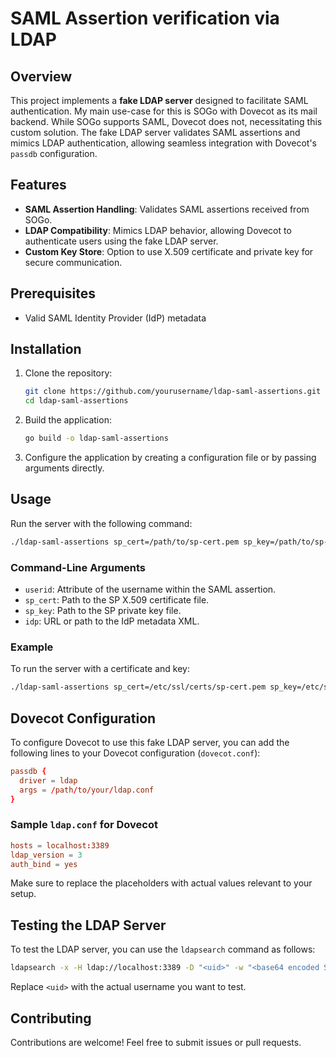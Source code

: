# SAML Assertion verification via LDAP

## Overview

This project implements a **fake LDAP server** designed to facilitate SAML authentication. My main use-case for this is SOGo with Dovecot as its mail backend. While SOGo supports SAML, Dovecot does not, necessitating this custom solution. The fake LDAP server validates SAML assertions and mimics LDAP authentication, allowing seamless integration with Dovecot's `passdb` configuration.

## Features

- **SAML Assertion Handling**: Validates SAML assertions received from SOGo.
- **LDAP Compatibility**: Mimics LDAP behavior, allowing Dovecot to authenticate users using the fake LDAP server.
- **Custom Key Store**: Option to use X.509 certificate and private key for secure communication.

## Prerequisites

- Valid SAML Identity Provider (IdP) metadata

## Installation

1. Clone the repository:

   ```bash
   git clone https://github.com/yourusername/ldap-saml-assertions.git
   cd ldap-saml-assertions
   ```

2. Build the application:

   ```bash
   go build -o ldap-saml-assertions
   ```

3. Configure the application by creating a configuration file or by passing arguments directly.

## Usage

Run the server with the following command:

```bash
./ldap-saml-assertions sp_cert=/path/to/sp-cert.pem sp_key=/path/to/sp-key.pem [other_arguments]
```

### Command-Line Arguments

- `userid`: Attribute of the username within the SAML assertion.
- `sp_cert`: Path to the SP X.509 certificate file.
- `sp_key`: Path to the SP private key file.
- `idp`: URL or path to the IdP metadata XML.

### Example

To run the server with a certificate and key:

```bash
./ldap-saml-assertions sp_cert=/etc/ssl/certs/sp-cert.pem sp_key=/etc/ssl/private/sp-key.pem idp=https://example.com/idp/metadata.xml
```

## Dovecot Configuration

To configure Dovecot to use this fake LDAP server, you can add the following lines to your Dovecot configuration (`dovecot.conf`):

```conf
passdb {
  driver = ldap
  args = /path/to/your/ldap.conf
}
```

### Sample `ldap.conf` for Dovecot

```conf
hosts = localhost:3389
ldap_version = 3
auth_bind = yes
```

Make sure to replace the placeholders with actual values relevant to your setup.

## Testing the LDAP Server

To test the LDAP server, you can use the `ldapsearch` command as follows:

```bash
ldapsearch -x -H ldap://localhost:3389 -D "<uid>" -w "<base64 encoded SAML assertion>"
```

Replace `<uid>` with the actual username you want to test.

## Contributing

Contributions are welcome! Feel free to submit issues or pull requests.
